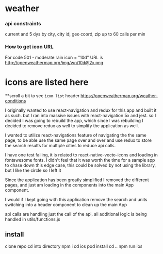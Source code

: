 # weather
### api constraints
current and 5 dys by city, city id, geo coord, zip
up to 60 calls per min

### How to get icon URL
For code 501 - moderate rain icon = "10d"
URL is
http://openweathermap.org/img/wn/10d@2x.png

# icons are listed here
  **scroll a bit to see `icon list` header
https://openweathermap.org/weather-conditions

I originally wanted to use react-navigation and redux for this app and built it as such. but I ran into massive issues with react-navigation 5x and jest. so I decided I was going to rebuild the app, which since I was rebuilding I decided to remove redux as well to simplify the application as well.

I wanted to utilize react-navigations feature of navigating the the same page, to be able use the same page over and over and use redux to store the search results for multiple cities to reduce api calls.

I have one test failing, it is related to react-native-vecto-icons and loading in fontawesome fonts. I didn't feel that it was worth the time for a sample app to chase down this edge case, this could be solved by not using the library, but I like the circle so I left it

Since the application has been greatly simplified I removed the different pages, and just am loading in the components into the main App component.

I would if I kept going with this application remove the search and units switching into a header component to clean up the main App

api calls are handling just the call of the api, all additional logic is being handled in utils/functions.js

## install
clone repo
cd into directory
npm i
cd ios
pod install
cd ..
npm run ios



